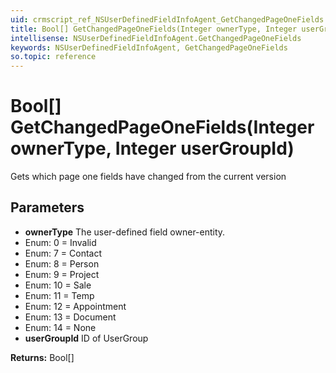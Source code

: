 ```yaml
---
uid: crmscript_ref_NSUserDefinedFieldInfoAgent_GetChangedPageOneFields
title: Bool[] GetChangedPageOneFields(Integer ownerType, Integer userGroupId)
intellisense: NSUserDefinedFieldInfoAgent.GetChangedPageOneFields
keywords: NSUserDefinedFieldInfoAgent, GetChangedPageOneFields
so.topic: reference
---
```


# Bool[] GetChangedPageOneFields(Integer ownerType, Integer userGroupId)

Gets which page one fields have changed from the current version

## Parameters

* **ownerType** The user-defined field owner-entity.
* Enum: 0 = Invalid 
* Enum: 7 = Contact 
* Enum: 8 = Person 
* Enum: 9 = Project 
* Enum: 10 = Sale 
* Enum: 11 = Temp 
* Enum: 12 = Appointment 
* Enum: 13 = Document 
* Enum: 14 = None 
* **userGroupId** ID of UserGroup

**Returns:** Bool[]
